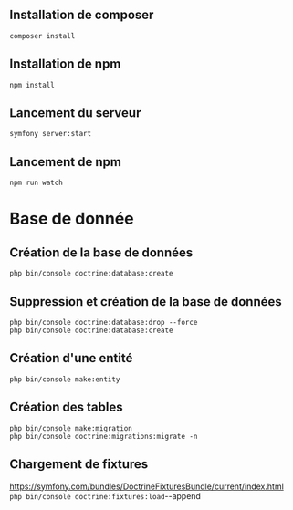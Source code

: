 ## Installation de composer
`composer install`

## Installation de npm 
`npm install`

## Lancement du serveur
`symfony server:start`

## Lancement de npm
`npm run watch`

# Base de donnée

## Création de la base de données
`php bin/console doctrine:database:create`

## Suppression et création de la base de données
`php bin/console doctrine:database:drop --force` \
`php bin/console doctrine:database:create`

## Création d'une entité
`php bin/console make:entity`

## Création des tables
`php bin/console make:migration`\
`php bin/console doctrine:migrations:migrate -n`

## Chargement de fixtures
https://symfony.com/bundles/DoctrineFixturesBundle/current/index.html
`php bin/console doctrine:fixtures:load`--append